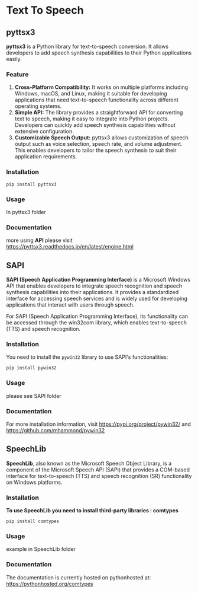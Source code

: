 # Text To Speech


## pyttsx3

**pyttsx3** is a Python library for text-to-speech conversion. It allows developers to add speech synthesis capabilities to their Python applications easily. 

### Feature

1. **Cross-Platform Compatibility:** It works on multiple platforms including Windows, macOS, and Linux, making it suitable for developing applications that need text-to-speech functionality across different operating systems.
2. **Simple API:** The library provides a straightforward API for converting text to speech, making it easy to integrate into Python projects. Developers can quickly add speech synthesis capabilities without extensive configuration.
3. **Customizable Speech Output:** pyttsx3 allows customization of speech output such as voice selection, speech rate, and volume adjustment. This enables developers to tailor the speech synthesis to suit their application requirements.

###  Installation

```shell
pip install pyttsx3
```

### Usage

 In pyttsx3 folder

### Documentation

more using **API** please visit https://pyttsx3.readthedocs.io/en/latest/engine.html



## SAPI

**SAPI (Speech Application Programming Interface)** is a Microsoft Windows API that enables developers to integrate speech recognition and speech synthesis capabilities into their applications. It provides a standardized interface for accessing speech services and is widely used for developing applications that interact with users through speech.

For SAPI (Speech Application Programming Interface), its functionality can be accessed through the win32com library, which enables text-to-speech (TTS) and speech recognition.

### Installation

You need to install the `pywin32` library to use SAPI's functionalities:

```shell
pip install pywin32
```

### Usage

please see SAPI folder

### Documentation

For more installation information, visit https://pypi.org/project/pywin32/ and https://github.com/mhammond/pywin32



##  SpeechLib

**SpeechLib**, also known as the Microsoft Speech Object Library, is a component of the Microsoft Speech API (SAPI) that provides a COM-based interface for text-to-speech (TTS) and speech recognition (SR) functionality on Windows platforms.


### Installation

**To use SpeechLib you need to install third-party libraries : comtypes**

```shell
pip install comtypes
```

### Usage

example in SpeechLib folder

### Documentation

The documentation is currently hosted on pythonhosted at: https://pythonhosted.org/comtypes

